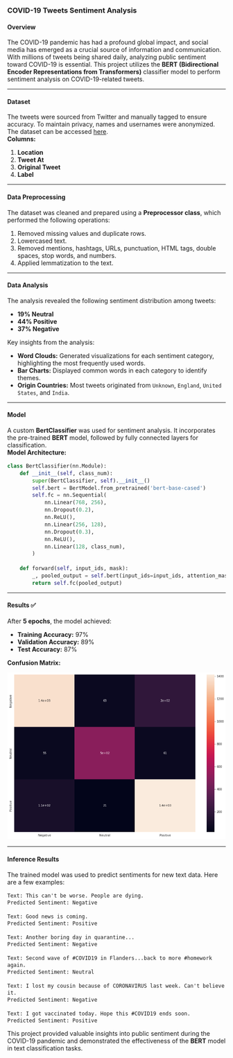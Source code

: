 ### COVID-19 Tweets Sentiment Analysis

#### Overview  
The COVID-19 pandemic has had a profound global impact, and social media has emerged as a crucial source of information and communication. With millions of tweets being shared daily, analyzing public sentiment toward COVID-19 is essential. This project utilizes the **BERT (Bidirectional Encoder Representations from Transformers)** classifier model to perform sentiment analysis on COVID-19-related tweets.  

---

#### Dataset  
The tweets were sourced from Twitter and manually tagged to ensure accuracy. To maintain privacy, names and usernames were anonymized. The dataset can be accessed [here](https://www.kaggle.com/datasets/datatattle/covid-19-nlp-text-classification).  
**Columns:**  
1. **Location** 
2. **Tweet At** 
3. **Original Tweet**
4. **Label** 

---

#### Data Preprocessing  
The dataset was cleaned and prepared using a **Preprocessor class**, which performed the following operations:  
1. Removed missing values and duplicate rows.  
2. Lowercased text.  
3. Removed mentions, hashtags, URLs, punctuation, HTML tags, double spaces, stop words, and numbers.  
4. Applied lemmatization to the text.  

---

#### Data Analysis  
The analysis revealed the following sentiment distribution among tweets:  
- **19% Neutral**  
- **44% Positive**  
- **37% Negative**  

Key insights from the analysis:  
- **Word Clouds:** Generated visualizations for each sentiment category, highlighting the most frequently used words.  
- **Bar Charts:** Displayed common words in each category to identify themes.  
- **Origin Countries:** Most tweets originated from `Unknown`, `England`, `United States`, and `India`.  

---

#### Model  
A custom **BertClassifier** was used for sentiment analysis. It incorporates the pre-trained **BERT** model, followed by fully connected layers for classification.  
**Model Architecture:**  
```python
class BertClassifier(nn.Module):
    def __init__(self, class_num):
        super(BertClassifier, self).__init__()
        self.bert = BertModel.from_pretrained('bert-base-cased')
        self.fc = nn.Sequential(
            nn.Linear(768, 256),
            nn.Dropout(0.2),
            nn.ReLU(),
            nn.Linear(256, 128),
            nn.Dropout(0.3),
            nn.ReLU(),
            nn.Linear(128, class_num),
        )

    def forward(self, input_ids, mask):
        _, pooled_output = self.bert(input_ids=input_ids, attention_mask=mask, return_dict=False)
        return self.fc(pooled_output)
```

---

#### Results ✅  
After **5 epochs**, the model achieved:  
- **Training Accuracy:** 97%  
- **Validation Accuracy:** 89%  
- **Test Accuracy:** 87%  

**Confusion Matrix:**  
<p align="center">
  <img src="/images/cfm.png" title="Confusion Matrix"/>
</p>  

---

#### Inference Results  
The trained model was used to predict sentiments for new text data. Here are a few examples:  
```plaintext
Text: This can't be worse. People are dying.  
Predicted Sentiment: Negative  

Text: Good news is coming.  
Predicted Sentiment: Positive  

Text: Another boring day in quarantine...  
Predicted Sentiment: Negative  

Text: Second wave of #COVID19 in Flanders...back to more #homework again.  
Predicted Sentiment: Neutral  

Text: I lost my cousin because of CORONAVIRUS last week. Can't believe it.  
Predicted Sentiment: Negative  

Text: I got vaccinated today. Hope this #COVID19 ends soon.  
Predicted Sentiment: Positive  
```  

This project provided valuable insights into public sentiment during the COVID-19 pandemic and demonstrated the effectiveness of the **BERT** model in text classification tasks.
